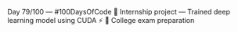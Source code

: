Day 79/100 — #100DaysOfCode
💼 Internship project — Trained deep learning model using CUDA ⚡
📘 College exam preparation
